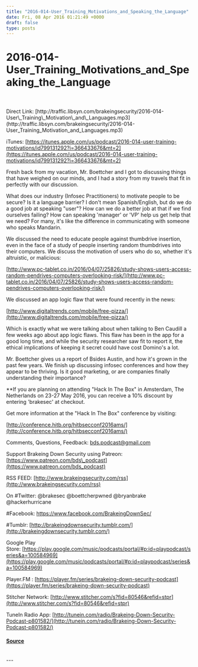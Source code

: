 ```yaml
---
title: "2016-014-User_Training_Motivations_and_Speaking_the_Language"
date: Fri, 08 Apr 2016 01:21:49 +0000
draft: false
type: posts
---
```

# 2016-014-User_Training_Motivations_and_Speaking_the_Language

<br/>

<br/>
Direct Link: [http://traffic.libsyn.com/brakeingsecurity/2016-014-User\_Training\_Motivation\_and\_Languages.mp3](http://traffic.libsyn.com/brakeingsecurity/2016-014-User_Training_Motivation_and_Languages.mp3)

iTunes: [https://itunes.apple.com/us/podcast/2016-014-user-training-motivations/id799131292?i=366433676&mt=2](https://itunes.apple.com/us/podcast/2016-014-user-training-motivations/id799131292?i=366433676&mt=2)

Fresh back from my vacation, Mr. Boettcher and I got to discussing things that have weighed on our minds, and I had a story from my travels that fit in perfectly with our discussion.

What does our industry (Infosec Practitioners) to motivate people to be secure? Is it a language barrier? I don't mean Spanish/English, but do we do a good job at speaking "user"? How can we do a better job at that if we find ourselves failing? How can speaking 'manager' or 'VP' help us get help that we need? For many, it's like the difference in communicating with someone who speaks Mandarin.

We discussed the need to educate people against thumbdrive insertion, even in the face of a study of people inserting random thumbdrives into their computers. We discuss the motivation of users who do so, whether it's altruistic, or malicious:

[http://www.pc-tablet.co.in/2016/04/07/25826/study-shows-users-access-random-pendrives-computers-overlooking-risk/](http://www.pc-tablet.co.in/2016/04/07/25826/study-shows-users-access-random-pendrives-computers-overlooking-risk/)

We discussed an app logic flaw that were found recently in the news:

[http://www.digitaltrends.com/mobile/free-pizza/](http://www.digitaltrends.com/mobile/free-pizza/)

Which is exactly what we were talking about when talking to Ben Caudill a few weeks ago about app logic flaws. This flaw has been in the app for a good long time, and while the security researcher saw fit to report it, the ethical implications of keeping it secret could have cost Domino's a lot.

Mr. Boettcher gives us a report of Bsides Austin, and how it's grown in the past few years. We finish up discussing infosec conferences and how they appear to be thriving. Is it good marketing, or are companies finally understanding their importance?

\*\*If you are planning on attending "Hack In The Box" in Amsterdam, The Netherlands on 23-27 May 2016, you can receive a 10% discount by entering 'brakesec' at checkout.

Get more information at the "Hack In The Box" conference by visiting:

[http://conference.hitb.org/hitbsecconf2016ams/](http://conference.hitb.org/hitbsecconf2016ams/)

Comments, Questions, Feedback: [bds.podcast@gmail.com](mailto:bds.podcast@gmail.com)

Support Brakeing Down Security using Patreon: [https://www.patreon.com/bds\_podcast](https://www.patreon.com/bds_podcast)

RSS FEED: [http://www.brakeingsecurity.com/rss](http://www.brakeingsecurity.com/rss)

On #Twitter: @brakesec @boettcherpwned @bryanbrake @hackerhurricane

#Facebook: https://www.facebook.com/BrakeingDownSec/

#Tumblr: [http://brakeingdownsecurity.tumblr.com/](http://brakeingdownsecurity.tumblr.com/)

Google Play Store: [https://play.google.com/music/podcasts/portal/#p:id=playpodcast/series&a=100584969](https://play.google.com/music/podcasts/portal/#p:id=playpodcast/series&a=100584969)

Player.FM : [https://player.fm/series/brakeing-down-security-podcast](https://player.fm/series/brakeing-down-security-podcast)

Stitcher Network: [http://www.stitcher.com/s?fid=80546&refid=stpr](http://www.stitcher.com/s?fid=80546&refid=stpr)

TuneIn Radio App: [http://tunein.com/radio/Brakeing-Down-Security-Podcast-p801582/](http://tunein.com/radio/Brakeing-Down-Security-Podcast-p801582/)

#### [Source](http://brakeingsecurity.com/2016-014-user_training_motivations_and_speaking_the_language)

<br/>
---
